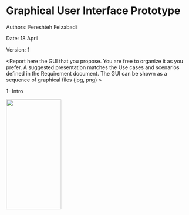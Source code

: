 # Graphical User Interface Prototype  

Authors: Fereshteh Feizabadi

Date: 18 April

Version: 1

\<Report here the GUI that you propose. You are free to organize it as you prefer. A suggested presentation matches the Use cases and scenarios defined in the Requirement document. The GUI can be shown as a sequence of graphical files (jpg, png)  >

1- Intro
 
<img src="https://git-softeng.polito.it/se-2020/group-50/ezgas/-/raw/S274475/docs/GUI/Intro1.png" width="150" height="300" alt="" />